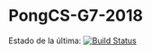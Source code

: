 # PongCS-G7-2018

Estado de la última: [![Build Status](https://travis-ci.org/jjluczyn/PongCS-G7-2018.svg?branch=master)](https://travis-ci.org/jjluczyn/PongCS-G7-2018)

